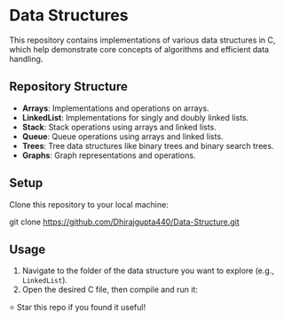 # Data Structures

This repository contains implementations of various data structures in C, which help demonstrate core concepts of algorithms and efficient data handling.

## Repository Structure


- **Arrays**: Implementations and operations on arrays.
- **LinkedList**: Implementations for singly and doubly linked lists.
- **Stack**: Stack operations using arrays and linked lists.
- **Queue**: Queue operations using arrays and linked lists.
- **Trees**: Tree data structures like binary trees and binary search trees.
- **Graphs**: Graph representations and operations.

## Setup

Clone this repository to your local machine:

git clone https://github.com/Dhirajgupta440/Data-Structure.git

## Usage

1. Navigate to the folder of the data structure you want to explore (e.g., `LinkedList`).
2. Open the desired C file, then compile and run it:

⭐ Star this repo if you found it useful!

